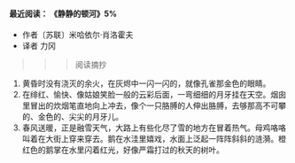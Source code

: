 #### 最近阅读： 《静静的顿河》5%

- 作者〔苏联〕米哈依尔·肖洛霍夫
- 译者 力冈

>>> 阅读摘抄

1. 黄昏时没有浇灭的余火，在灰烬中一闪一闪的，就像孔雀那金色的眼睛。
2. 在绯红、愉快、像姑娘笑脸一般的云彩后面，一弯细细的月牙挂在天空。烟囱里冒出的炊烟笔直地向上冲去，像个一只胳膊的人伸出胳膊，去够那高不可攀的、金色的、尖尖的月牙儿。
3. 春风送暖，正是融雪天气，大路上有些化尽了雪的地方在冒着热气。母鸡咯咯叫着在大街上穿来穿去。鹅在水洼里嬉戏，水面上泛起一阵阵斜斜的涟漪。橙红色的鹅掌在水里闪着红光，好像严霜打过的秋天的树叶。
